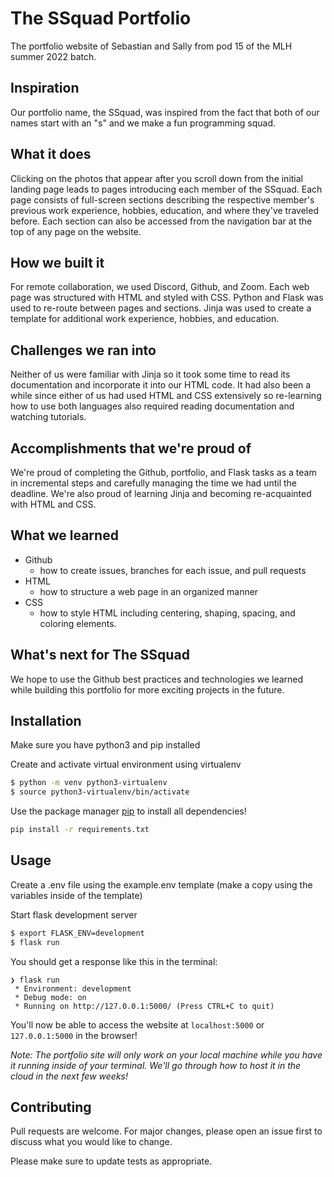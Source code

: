 # The SSquad Portfolio

The portfolio website of Sebastian and Sally from pod 15 of the MLH summer 2022 batch.

## Inspiration
Our portfolio name, the SSquad, was inspired from the fact that both of our names start with an "s" and we make a fun programming squad.

## What it does
Clicking on the photos that appear after you scroll down from the initial landing page leads to pages introducing each member of the SSquad. Each page consists of full-screen sections describing the respective member's previous work experience, hobbies, education, and where they've traveled before. Each section can also be accessed from the navigation bar at the top of any page on the website.

## How we built it
For remote collaboration, we used Discord, Github, and Zoom. Each web page was structured with HTML and styled with CSS. Python and Flask was used to re-route between pages and sections. Jinja was used to create a template for additional work experience, hobbies, and education.

## Challenges we ran into
Neither of us were familiar with Jinja so it took some time to read its documentation and incorporate it into our HTML code. It had also been a while since either of us had used HTML and CSS extensively so re-learning how to use both languages also required reading documentation and watching tutorials.

## Accomplishments that we're proud of
We're proud of completing the Github, portfolio, and Flask tasks as a team in incremental steps and carefully managing the time we had until the deadline. We're also proud of learning Jinja and becoming re-acquainted with HTML and CSS.

## What we learned
* Github
    * how to create issues, branches for each issue, and pull requests
* HTML
    * how to structure a web page in an organized manner
* CSS
    * how to style HTML including centering, shaping, spacing, and coloring elements.

## What's next for The SSquad
We hope to use the Github best practices and technologies we learned while building this portfolio for more exciting projects in the future.



## Installation

Make sure you have python3 and pip installed

Create and activate virtual environment using virtualenv
```bash
$ python -m venv python3-virtualenv
$ source python3-virtualenv/bin/activate
```

Use the package manager [pip](https://pip.pypa.io/en/stable/) to install all dependencies!

```bash
pip install -r requirements.txt
```

## Usage

Create a .env file using the example.env template (make a copy using the variables inside of the template)

Start flask development server
```bash
$ export FLASK_ENV=development
$ flask run
```

You should get a response like this in the terminal:
```
❯ flask run
 * Environment: development
 * Debug mode: on
 * Running on http://127.0.0.1:5000/ (Press CTRL+C to quit)
```

You'll now be able to access the website at `localhost:5000` or `127.0.0.1:5000` in the browser! 

*Note: The portfolio site will only work on your local machine while you have it running inside of your terminal. We'll go through how to host it in the cloud in the next few weeks!* 

## Contributing

Pull requests are welcome. For major changes, please open an issue first to discuss what you would like to change.

Please make sure to update tests as appropriate.
